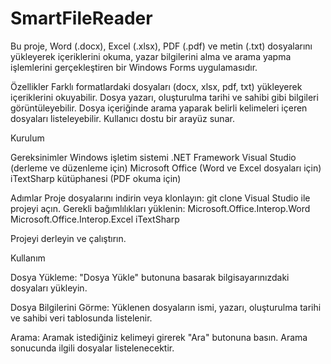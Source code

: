 ﻿# SmartFileReader
Bu proje, Word (.docx), Excel (.xlsx), PDF (.pdf) ve metin (.txt) dosyalarını yükleyerek içeriklerini okuma, yazar bilgilerini alma ve arama yapma işlemlerini gerçekleştiren bir Windows Forms uygulamasıdır.

Özellikler
Farklı formatlardaki dosyaları (docx, xlsx, pdf, txt) yükleyerek içeriklerini okuyabilir.
Dosya yazarı, oluşturulma tarihi ve sahibi gibi bilgileri görüntüleyebilir.
Dosya içeriğinde arama yaparak belirli kelimeleri içeren dosyaları listeleyebilir.
Kullanıcı dostu bir arayüz sunar.

Kurulum

Gereksinimler
Windows işletim sistemi
.NET Framework
Visual Studio (derleme ve düzenleme için)
Microsoft Office (Word ve Excel dosyaları için)
iTextSharp kütüphanesi (PDF okuma için)

Adımlar
Proje dosyalarını indirin veya klonlayın:
git clone <repository-url>
Visual Studio ile projeyi açın.
Gerekli bağımlılıkları yüklenin:
Microsoft.Office.Interop.Word
Microsoft.Office.Interop.Excel
iTextSharp

Projeyi derleyin ve çalıştırın.

Kullanım

Dosya Yükleme: "Dosya Yükle" butonuna basarak bilgisayarınızdaki dosyaları yükleyin.

Dosya Bilgilerini Görme: Yüklenen dosyaların ismi, yazarı, oluşturulma tarihi ve sahibi veri tablosunda listelenir.

Arama: Aramak istediğiniz kelimeyi girerek "Ara" butonuna basın. Arama sonucunda ilgili dosyalar listelenecektir.
